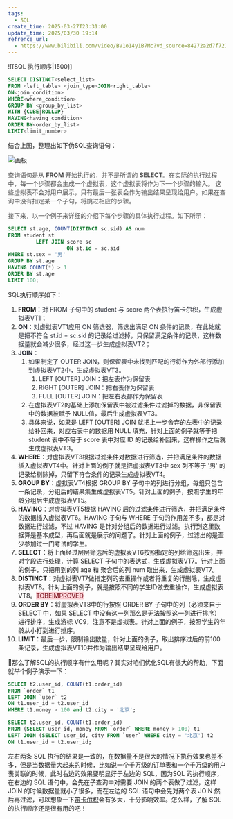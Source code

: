 ```yaml
---
tags:
  - SQL
create_time: 2025-03-27T23:31:00
update_time: 2025/03/30 19:14
refrence_url:
  - https://www.bilibili.com/video/BV1o14y1B7Mc?vd_source=84272a2d7f72158b38778819be5bc6ad
---
```


![[SQL 执行顺序|1500]]

```sql
SELECT DISTINCT<select_list>
FROM <left_table> <join_type>JOIN<right_table>
ON<join_condition>
WHERE<where_condition>
GROUP BY <group_by_list>
WITH {CUBE|ROLLUP}
HAVING<having_condition>
ORDER BY<order_by_list>
LIMIT<limit_number>
```

结合上图，整理出如下伪SQL查询语句：

![画板](https://cdn.nlark.com/yuque/0/2023/jpeg/1554080/1687583226526-be43b36b-9ac0-4bc9-843a-002eb69684dd.jpeg)

<font style="color:rgb(77, 77, 77);">查询语句是从 </font>**<font style="color:rgb(77, 77, 77);">FROM </font>**<font style="color:rgb(77, 77, 77);">开始执行的，并不是所谓的 </font>**<font style="color:rgb(77, 77, 77);">SELECT</font>**<font style="color:rgb(77, 77, 77);">。在实际的执行过程中，每一个步骤都会生成一个虚拟表，这个虚拟表将作为下一个步骤的输入。 这些虚拟表不会对用户展示，只有最后一张表会作为输出结果呈现给用户。如果在查询中没有指定某一个子句，将跳过相应的步骤。</font>

<font style="color:rgb(77, 77, 77);">接下来，以一个例子来详细的介绍下每个步骤的具体执行过程。如下所示：</font>

```sql
SELECT st.age, COUNT(DISTINCT sc.sid) AS num
FROM student st
         LEFT JOIN score sc
                   ON st.id = sc.sid
WHERE st.sex = '男'
GROUP BY st.age
HAVING COUNT(*) > 1
ORDER BY st.age
LIMIT 100;
```

SQL执行顺序如下：

1. **FROM**：<font style="color:rgb(37, 41, 51);">对 FROM 子句中的 student 与 score 两个表执行笛卡尔积，生成虚拟表VT1；</font>
2. **<font style="color:rgb(37, 41, 51);">ON</font>**<font style="color:rgb(37, 41, 51);">：对虚拟表VT1应用 ON 筛选器，筛选出满足 ON 条件的记录，在此处就是把不符合 st.id = sc.sid 的记录给过滤掉，只保留满足条件的记录，这样数据量就会减少很多，经过这一步生成虚拟表VT2；</font>
3. **<font style="color:rgb(37, 41, 51);">JOIN</font>**<font style="color:rgb(37, 41, 51);">：</font>
    1. <font style="color:rgb(37, 41, 51);">如果制定了 OUTER JOIN，则保留表中未找到匹配的行将作为外部行添加到虚拟表VT2中，生成虚拟表VT3。</font>
        1. <font style="color:rgb(37, 41, 51);">LEFT [OUTER] JOIN：把左表作为保留表</font>
        2. <font style="color:rgb(37, 41, 51);">RIGHT [OUTER] JOIN：把右表作为保留表</font>
        3. <font style="color:rgb(37, 41, 51);">FULL [OUTER] JOIN：把左右表都作为保留表</font>
    2. 在虚拟表VT2的基础上添加保留表中被过滤条件过滤掉的数据，非保留表中的数据被赋予 NULL值，最后生成虚拟表VT3。
    3. 具体来说，如果是 LEFT [OUTER] JOIN 就把上一步舍弃的左表中的记录给补回来，对应右表中的数据用 NULL 填充，针对上面的例子就等于把 student 表中不等于 score 表中对应 ID 的记录给补回来，这样操作之后就生成虚拟表VT3。
4. **WHERE**：对虚拟表VT3根据过滤条件对数据进行筛选，并把满足条件的数据插入虚拟表VT4中。针对上面的例子就是把虚拟表VT3中 sex 列不等于 '男' 的记录给剔除掉，只留下符合条件的记录生成虚拟表VT4。
5. **GROUP BY**：虚拟表VT4根据 GROUP BY 子句中的列进行分组，每组只包含一条记录，分组后的结果集生成虚拟表VT5。针对上面的例子，按照学生的年龄分组后生成虚拟表VT5。
6. **HAVING**：对虚拟表VT5根据 HAVING 后的过滤条件进行筛选，并把满足条件的数据插入虚拟表VT6。HAVING 子句与 WHERE 子句的作用差不多，都是对数据进行过滤，不过 HAVING 是针对分组后的数据进行过滤。执行到这里数据算是基本成型，再后面就是展示的问题了。针对上面的例子，过滤出的是至少参加过一门考试的学生。
7. **SELECT**：将上面经过层层筛选后的虚拟表VT6按照指定的列给筛选出来，并对字段进行处理，计算 SELECT 子句中的表达式，生成虚拟表VT7。针对上面的例子，只把用到的列 age 和 聚合后的列 num 取出来，生成虚拟表VT7。
8. **DISTINCT**：对虚拟表VT7做指定列的去重操作或者将重复的行删除，生成虚拟表VT8。针对上面的例子，就是按照不同的学生ID做去重操作，生成虚拟表VT8。<font style="background:#F8CED3;color:#70000D">TOBEIMPROVED</font>
9. **ORDER BY**：将虚拟表VT8中的行按照 ORDER BY 子句中的列（必须来自于 SELECT 中，如果 SELECT 中没有这一列那么是无法按照这一列进行排序）进行排序，生成游标 VC9，注意不是虚拟表。针对上面的例子，按照学生的年龄从小打到进行排序。
10. **LIMIT**：最后一步，限制输出数量，针对上面的例子，取出排序过后的前100条记录，生成虚拟表VT10并作为输出结果呈现给用户。

🤔那么了解SQL的执行顺序有什么用呢？其实对咱们优化SQL有很大的帮助，下面就举个例子演示一下：

```sql
SELECT t2.user_id, COUNT(t1.order_id)
FROM `order` t1 
LEFT JOIN `user` t2
ON t1.user_id = t2.user_id
WHERE t1.money > 100 and t2.city = '北京';
```

```sql
SELECT t2.user_id, COUNT(t1.order_id)
FROM (SELECT user_id, money FROM `order` WHERE money > 100) t1 
LEFT JOIN (SELECT user_id, city FROM `user` WHERE city = '北京') t2
ON t1.user_id = t2.user_id;
```

左右两条 SQL 执行的结果是一致的，在数据量不是很大的情况下执行效果也差不多，但是当数据量大起来的时候，比如说一个千万级的订单表和一个千万级的用户表关联的时候，此时右边的效果要明显好于左边的 SQL，因为SQL 的执行顺序，在右边的 SQL 语句中，会先在子查询中对需要 JOIN 的两个表做了过滤，这样 JOIN 的时候数据量就小了很多，而在左边的 SQL 语句中会先对两个表 JOIN 然后再过滤，可以想象一下<u>笛卡尔积</u>会有多大，十分影响效率。怎么样，了解 SQL 的执行顺序还是很有用的吧！
